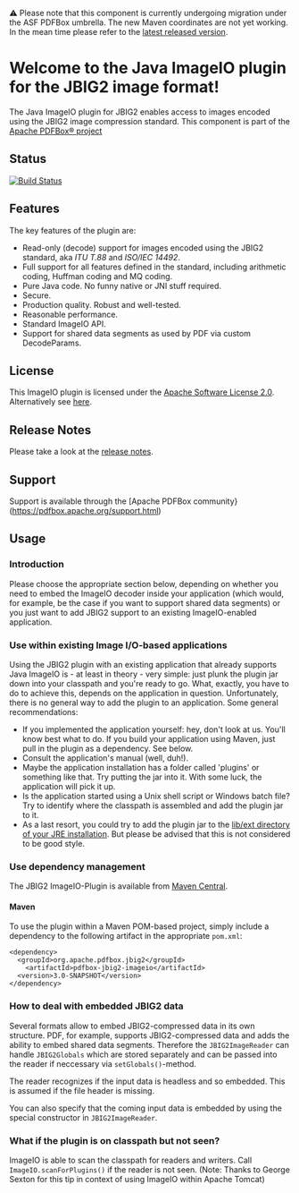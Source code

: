 :warning: Please note that this component is currently undergoing migration under the ASF PDFBox umbrella. The new Maven coordinates are not yet working. In the mean time please refer to the [latest released version](https://github.com/levigo/jbig2-imageio/tree/levigo-jbig2-imageio-2.0).

# Welcome to the Java ImageIO plugin for the JBIG2 image format!
The Java ImageIO plugin for JBIG2 enables access to images encoded using the JBIG2 image compression standard.
This component is part of the [Apache PDFBox® project](https://pdfbox.apache.org/) 

## Status
[![Build Status](https://travis-ci.org/levigo/jbig2-imageio.svg?branch=master)](https://travis-ci.org/levigo/jbig2-imageio)

## Features
The key features of the plugin are:

- Read-only (decode) support for images encoded using the JBIG2 standard, aka *ITU T.88* and *ISO/IEC 14492*.
- Full support for all features defined in the standard, including arithmetic coding, Huffman coding and MQ coding.
- Pure Java code. No funny native or JNI stuff required.
- Secure.
- Production quality. Robust and well-tested.
- Reasonable performance.
- Standard ImageIO API.
- Support for shared data segments as used by PDF via custom DecodeParams.

## License
This ImageIO plugin is licensed under the [Apache Software License 2.0](https://www.apache.org/licenses/LICENSE-2.0). Alternatively see [here](LICENSE.txt).

## Release Notes
Please take a look at the [release notes](release-notes.md).

## Support
Support is available through the [Apache PDFBox community}(https://pdfbox.apache.org/support.html)

## Usage
### Introduction
Please choose the appropriate section below, depending on whether you need to embed the ImageIO decoder inside your application (which would, for example, be the case if you want to support shared data segments) or you just want to add JBIG2 support to an existing ImageIO-enabled application.

### Use within existing Image I/O-based applications
Using the JBIG2 plugin with an existing application that already supports Java ImageIO is - at least in theory - very simple: just plunk the plugin jar down into your classpath and you're ready to go. What, exactly, you have to do to achieve this, depends on the application in question. Unfortunately, there is no general way to add the plugin to an application. Some general recommendations:

- If you implemented the application yourself: hey, don't look at us. You'll know best what to do. If you build your application using Maven, just pull in the plugin as a dependency. See below.
- Consult the application's manual (well, duh!).
- Maybe the application installation has a folder called 'plugins' or something like that. Try putting the jar into it. With some luck, the application will pick it up.
- Is the application started using a Unix shell script or Windows batch file? Try to identify where the classpath is assembled and add the plugin jar to it.
- As a last resort, you could try to add the plugin jar to the [lib/ext directory of your JRE installation](http://download.oracle.com/javase/1.4.2/docs/guide/extensions/spec.html). But please be advised that this is not considered to be good style.

### Use dependency management
The JBIG2 ImageIO-Plugin is available from [Maven Central](http://search.maven.org/). 

#### Maven
To use the plugin within a Maven POM-based project, simply include a dependency to the following artifact in the appropriate ```pom.xml```:

    <dependency>
      <groupId>org.apache.pdfbox.jbig2</groupId>
		<artifactId>pdfbox-jbig2-imageio</artifactId>
      <version>3.0-SNAPSHOT</version>
    </dependency>

### How to deal with embedded JBIG2 data
Several formats allow to embed JBIG2-compressed data in its own structure. PDF, for example, supports JBIG2-compressed data and adds the ability to embed shared data segments. Therefore the `JBIG2ImageReader` can handle `JBIG2Globals`  which are stored separately and can be passed into the reader if neccessary via `setGlobals()`-method.

The reader recognizes if the input data is headless and so embedded. This is assumed if the file header is missing.

You can also specify that the coming input data is embedded by using the special constructor in `JBIG2ImageReader`.

### What if the plugin is on classpath but not seen?
ImageIO is able to scan the classpath for readers and writers. Call `ImageIO.scanForPlugins()` if the reader is not seen. (Note: Thanks to George Sexton for this tip in context of using ImageIO within Apache Tomcat)
